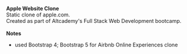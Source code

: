 **Apple Website Clone**<br>
Static clone of apple.com.<br>
Created as part of Altcademy's Full Stack Web Development bootcamp.<br><br>
**Notes**
- used Bootstrap 4; Bootstrap 5 for Airbnb Online Experiences clone
